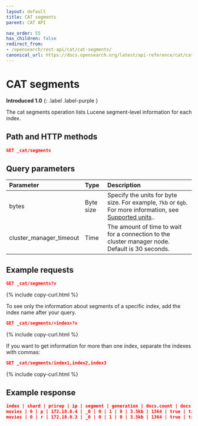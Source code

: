 ```yaml
---
layout: default
title: CAT segments
parent: CAT API

nav_order: 55
has_children: false
redirect_from:
- /opensearch/rest-api/cat/cat-segments/
canonical_url: https://docs.opensearch.org/latest/api-reference/cat/cat-segments/
---
```


# CAT segments
**Introduced 1.0**
{: .label .label-purple }

The cat segments operation lists Lucene segment-level information for each index.


## Path and HTTP methods

```json
GET _cat/segments
```

## Query parameters

Parameter | Type | Description
:--- | :--- | :---
bytes | Byte size | Specify the units for byte size. For example, `7kb` or `6gb`. For more information, see [Supported units]({{site.url}}{{site.baseurl}}/opensearch/units/)..
cluster_manager_timeout | Time | The amount of time to wait for a connection to the cluster manager node. Default is 30 seconds.

## Example requests

```json
GET _cat/segments?v
```
{% include copy-curl.html %}

To see only the information about segments of a specific index, add the index name after your query.

```json
GET _cat/segments/<index>?v
```
{% include copy-curl.html %}

If you want to get information for more than one index, separate the indexes with commas:

```json
GET _cat/segments/index1,index2,index3
```
{% include copy-curl.html %}

## Example response

```json
index | shard | prirep | ip | segment | generation | docs.count | docs.deleted | size | size.memory | committed | searchable | version | compound
movies | 0 | p | 172.18.0.4 | _0 | 0 | 1 | 0 | 3.5kb | 1364 | true | true | 8.7.0 | true
movies | 0 | r | 172.18.0.3 | _0 | 0 | 1 | 0 | 3.5kb | 1364 | true | true | 8.7.0 | true
```
